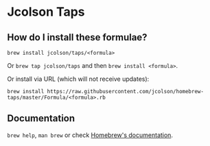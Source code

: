 # Jcolson Taps

## How do I install these formulae?
`brew install jcolson/taps/<formula>`

Or `brew tap jcolson/taps` and then `brew install <formula>`.

Or install via URL (which will not receive updates):

```
brew install https://raw.githubusercontent.com/jcolson/homebrew-taps/master/Formula/<formula>.rb
```

## Documentation
`brew help`, `man brew` or check [Homebrew's documentation](https://docs.brew.sh).
